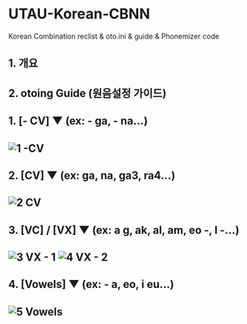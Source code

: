 # UTAU-Korean-CBNN
Korean Combination reclist &amp; oto.ini &amp; guide &amp; Phonemizer code 
 
## 1. 개요


## 2. otoing Guide (원음설정 가이드)
## 1. [- CV] ▼ (ex: - ga, - na...)
![1  -CV](https://user-images.githubusercontent.com/100339835/210084857-5fccb60b-19a8-4e38-9c36-cc51f67a362e.jpg)
--
 
## 2. [CV] ▼ (ex: ga, na, ga3, ra4...)
![2  CV](https://user-images.githubusercontent.com/100339835/210084926-065cb361-4c21-4040-a56f-ee51e674dac7.jpg)
--
 

## 3. [VC] / [VX] ▼ (ex: a g, ak, al, am, eo -, l -...) 
![3  VX - 1](https://user-images.githubusercontent.com/100339835/210084944-eac4a6ba-0d0d-4b08-86ec-6d737dc9fce5.jpg)
![4  VX - 2](https://user-images.githubusercontent.com/100339835/210084954-e1a85f35-5178-414f-bf2e-616b20c2e171.jpg)
--

## 4. [Vowels] ▼ (ex: - a, eo, i eu...)
![5  Vowels](https://user-images.githubusercontent.com/100339835/210085213-4398a400-72ff-4c2c-aa9f-7182e6640722.jpg)
--
 

